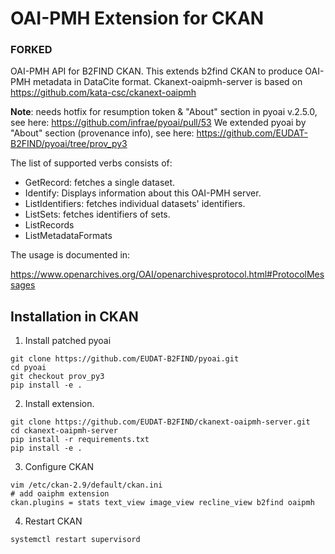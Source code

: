 # OAI-PMH Extension for CKAN

### FORKED

OAI-PMH API for B2FIND CKAN. 
This extends b2find CKAN to produce OAI-PMH metadata in DataCite format. Ckanext-oaipmh-server is based on https://github.com/kata-csc/ckanext-oaipmh

**Note**: needs hotfix for resumption token & "About" section in pyoai v.2.5.0, see here: https://github.com/infrae/pyoai/pull/53
We extended pyoai by "About" section (provenance info), see here: https://github.com/EUDAT-B2FIND/pyoai/tree/prov_py3

The list of supported verbs consists of:

* GetRecord: fetches a single dataset.
* Identify: Displays information about this OAI-PMH server.
* ListIdentifiers: fetches individual datasets' identifiers.
* ListSets: fetches identifiers of sets.
* ListRecords
* ListMetadataFormats

The usage is documented in: 

https://www.openarchives.org/OAI/openarchivesprotocol.html#ProtocolMessages

## Installation in CKAN
1. Install patched pyoai
```
git clone https://github.com/EUDAT-B2FIND/pyoai.git
cd pyoai
git checkout prov_py3
pip install -e .
```

2. Install extension.
```
git clone https://github.com/EUDAT-B2FIND/ckanext-oaipmh-server.git
cd ckanext-oaipmh-server
pip install -r requirements.txt
pip install -e .
```

3. Configure CKAN
```
vim /etc/ckan-2.9/default/ckan.ini
# add oaiphm extension
ckan.plugins = stats text_view image_view recline_view b2find oaipmh
```

4. Restart CKAN
```
systemctl restart supervisord
```

